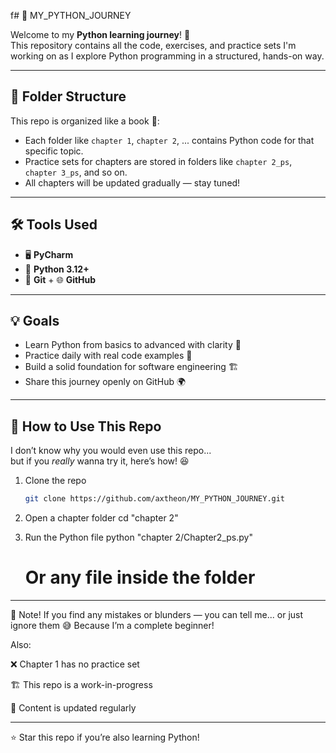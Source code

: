 f# 🐍 MY_PYTHON_JOURNEY

Welcome to my **Python learning journey**! 🚀  
This repository contains all the code, exercises, and practice sets I'm working on as I explore Python programming in a structured, hands-on way.

---

## 📁 Folder Structure

This repo is organized like a book 📖:

- Each folder like `chapter 1`, `chapter 2`, ... contains Python code for that specific topic.
- Practice sets for chapters are stored in folders like `chapter 2_ps`, `chapter 3_ps`, and so on.
- All chapters will be updated gradually — stay tuned!

---

## 🛠️ Tools Used

- 🖥️ **PyCharm**
- 🐍 **Python 3.12+**
- 🔧 **Git** + 🌐 **GitHub**

---

## 💡 Goals

- Learn Python from basics to advanced with clarity 🧠  
- Practice daily with real code examples 🔁  
- Build a solid foundation for software engineering 🏗️  
- Share this journey openly on GitHub 🌍

---

## 🧪 How to Use This Repo

I don’t know why you would even use this repo...  
but if you *really* wanna try it, here’s how! 😆

1. Clone the repo  
   ```bash
   git clone https://github.com/axtheon/MY_PYTHON_JOURNEY.git

2. Open a chapter folder
   cd "chapter 2"

3. Run the Python file
   python "chapter 2/Chapter2_ps.py"
   # Or any file inside the folder

---

📌 Note!
If you find any mistakes or blunders —
you can tell me... or just ignore them 😅
Because I’m a complete beginner!

Also:

❌ Chapter 1 has no practice set

🏗️ This repo is a work-in-progress

🔄 Content is updated regularly

---

⭐ Star this repo if you’re also learning Python!
